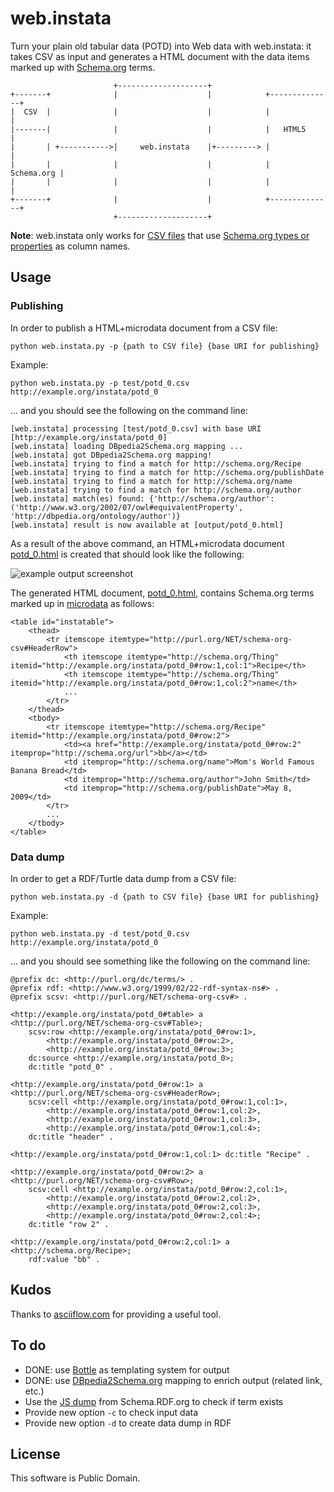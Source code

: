 # web.instata

Turn your plain old tabular data (POTD) into Web data with web.instata: it takes CSV as input and generates a HTML document with the data items marked up with  [Schema.org](http://schema.org) terms.

	                       +--------------------+
	+-------+              |                    |            +--------------+
	|  CSV  |              |                    |            |              |
	|-------|              |                    |            |   HTML5      |
	|       | +----------->|     web.instata    |+---------> |              |
	|       |              |                    |            |   Schema.org |
	|       |              |                    |            |              |
	+-------+              |                    |            +--------------+
	                       +--------------------+

**Note**: web.instata only works for [CSV files](http://tools.ietf.org/html/rfc4180) that use [Schema.org types or properties](http://schema.org/docs/full.html) as column names.


## Usage

### Publishing

In order to publish a HTML+microdata document from a CSV file:

	python web.instata.py -p {path to CSV file} {base URI for publishing}

Example:

	python web.instata.py -p test/potd_0.csv http://example.org/instata/potd_0
	
... and you should see the following on the command line:

	[web.instata] processing [test/potd_0.csv] with base URI [http://example.org/instata/potd_0] 
	[web.instata] loading DBpedia2Schema.org mapping ...
	[web.instata] got DBpedia2Schema.org mapping!
	[web.instata] trying to find a match for http://schema.org/Recipe
	[web.instata] trying to find a match for http://schema.org/publishDate
	[web.instata] trying to find a match for http://schema.org/name
	[web.instata] trying to find a match for http://schema.org/author
	[web.instata] match(es) found: {'http://schema.org/author': ('http://www.w3.org/2002/07/owl#equivalentProperty', 'http://dbpedia.org/ontology/author')}
	[web.instata] result is now available at [output/potd_0.html]

	
As a result of the above command, an HTML+microdata document [potd_0.html](https://raw.github.com/mhausenblas/web.instata/master/doc/example_output_html.txt) is created that should look like the following:

![example output screenshot](https://github.com/mhausenblas/web.instata/raw/master/doc/example_output_screenshot.png "Example web.instata output for the input file test/potd_0.csv")

The generated HTML document, [potd_0.html](https://raw.github.com/mhausenblas/web.instata/master/doc/example_output_html.txt), contains Schema.org terms marked up in [microdata](http://www.w3.org/TR/microdata/) as follows:

	<table id="instatable">
		<thead>
			<tr itemscope itemtype="http://purl.org/NET/schema-org-csv#HeaderRow">
				<th itemscope itemtype="http://schema.org/Thing" itemid="http://example.org/instata/potd_0#row:1,col:1">Recipe</th>
				<th itemscope itemtype="http://schema.org/Thing" itemid="http://example.org/instata/potd_0#row:1,col:2">name</th>
				...
			</tr>
		</thead>
		<tbody>
			<tr itemscope itemtype="http://schema.org/Recipe" itemid="http://example.org/instata/potd_0#row:2">
				<td><a href="http://example.org/instata/potd_0#row:2" itemprop="http://schema.org/url">bb</a></td>
				<td itemprop="http://schema.org/name">Mom's World Famous Banana Bread</td>
				<td itemprop="http://schema.org/author">John Smith</td>
				<td itemprop="http://schema.org/publishDate">May 8, 2009</td>
			</tr>
			...
		</tbody>
	</table>	

### Data dump

In order to get a RDF/Turtle data dump from a CSV file:

	python web.instata.py -d {path to CSV file} {base URI for publishing}

Example:

	python web.instata.py -d test/potd_0.csv http://example.org/instata/potd_0

... and you should see something like the following on the command line:

	@prefix dc: <http://purl.org/dc/terms/> .
	@prefix rdf: <http://www.w3.org/1999/02/22-rdf-syntax-ns#> .
	@prefix scsv: <http://purl.org/NET/schema-org-csv#> .
	
	<http://example.org/instata/potd_0#table> a <http://purl.org/NET/schema-org-csv#Table>;
	    scsv:row <http://example.org/instata/potd_0#row:1>,
	        <http://example.org/instata/potd_0#row:2>,
	        <http://example.org/instata/potd_0#row:3>;
	    dc:source <http://example.org/instata/potd_0>;
	    dc:title "potd_0" .
	
	<http://example.org/instata/potd_0#row:1> a <http://purl.org/NET/schema-org-csv#HeaderRow>;
	    scsv:cell <http://example.org/instata/potd_0#row:1,col:1>,
	        <http://example.org/instata/potd_0#row:1,col:2>,
	        <http://example.org/instata/potd_0#row:1,col:3>,
	        <http://example.org/instata/potd_0#row:1,col:4>;
	    dc:title "header" .
		
	<http://example.org/instata/potd_0#row:1,col:1> dc:title "Recipe" .
	
	<http://example.org/instata/potd_0#row:2> a <http://purl.org/NET/schema-org-csv#Row>;
	    scsv:cell <http://example.org/instata/potd_0#row:2,col:1>,
	        <http://example.org/instata/potd_0#row:2,col:2>,
	        <http://example.org/instata/potd_0#row:2,col:3>,
	        <http://example.org/instata/potd_0#row:2,col:4>;
	    dc:title "row 2" .
	
	<http://example.org/instata/potd_0#row:2,col:1> a <http://schema.org/Recipe>;
	    rdf:value "bb" .


## Kudos

Thanks to [asciiflow.com](http://www.asciiflow.com) for providing a useful tool.

## To do

* DONE: use [Bottle](http://bottlepy.org/docs/dev/) as templating system for output
* DONE: use [DBpedia2Schema.org](http://mappings.dbpedia.org/server/ontology/export) mapping to enrich output (related link, etc.)
* Use the [JS dump](http://schema.rdfs.org/all.json) from Schema.RDF.org to check if term exists
* Provide new option `-c` to check input data
* Provide new option `-d` to create data dump in RDF

## License

This software is Public Domain.






















